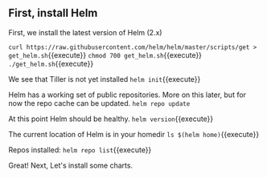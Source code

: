 
## First, install Helm

First, we install the latest version of Helm (2.x)

`curl https://raw.githubusercontent.com/helm/helm/master/scripts/get > get_helm.sh`{{execute}}
`chmod 700 get_helm.sh`{{execute}}
`./get_helm.sh`{{execute}}

We see that Tiller is not yet installed
`helm init`{{execute}}

Helm has a working set of public repositories. More on this later, but for now the repo cache can be updated.
`helm repo update`

At this point Helm should be healthy.
`helm version`{{execute}}

The current location of Helm is in your homedir
`ls $(helm home)`{{execute}}

Repos installed:
`helm repo list`{{execute}}

Great! Next, Let's install some charts.
